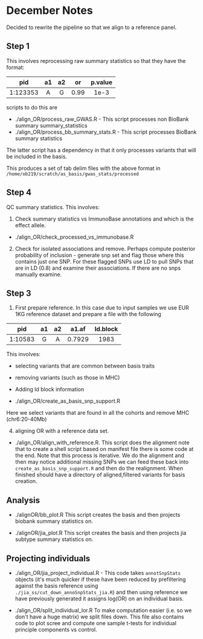 # December Notes

Decided to rewrite the pipeline so that we align to a reference panel.

## Step 1

This involves reprocessing raw summary statistics so that they have the format:

| pid | a1 | a2 | or | p.value |
|:---:|:--:|:--:|:--:|:-------:|
|1:123353|A|G|0.99|1e-3|

scripts to do this are
* ./align_OR/process_raw_GWAS.R - This script processes non BioBank summary summary_statistics
* ./align_OR/process_bb_summary_stats.R - This script processes BioBank summary statistics

The latter script has a dependency in that it only processes variants that will be included in the basis.

This produces a set of tab delim files with the above format in `/home/ob219/scratch/as_basis/gwas_stats/processed`

## Step 4

QC summary statistics. This involves:

1. Check summary statistics vs ImmunoBase annotations and which is the effect allele.

* ./align_OR/check_processed_vs_immunobase.R

2. Check for isolated associations and remove. Perhaps compute posterior probability of inclusion - generate snp set and flag those where this contains just one SNP. For these flagged  SNPs use LD to pull SNPs that are in LD (0.8) and examine their associations. If there are no snps manually examine.




## Step 3

1. First prepare reference. In this case due to input samples we use EUR 1KG reference dataset and prepare a file with the following

| pid	| a1 | a2 |	a1.af | ld.block |
|:---:|:--:|:--:|:-----:|:--------:|
|1:10583 |G |	A |	0.7929 | 1983  |

This involves:

- selecting variants that are common between basis traits

- removing variants (such as those in MHC)

- Adding ld block information

* ./align_OR/create_as_basis_snp_support.R

Here we select variants that are found in all the cohorts and remove MHC (chr6:20-40Mb)

4. aligning OR with a reference data set.

* ./align_OR/align_with_reference.R. This script does the alignment note that to create a shell script based on manifest file there is some code at the end. Note that this process is iterative. We do the alignment and then may notice additional missing SNPs we can feed these back into `create_as_basis_snp_support.R` and then do the realignment. When finished should have a directory of aligned,filtered variants for basis creation.

## Analysis

* ./alignOR/bb_plot.R This script creates the basis and then projects biobank summary statistics on.

* ./alignOR/jia_plot.R This script creates the basis and then projects jia subtype summary statistics on.

## Projecting individuals

* ./align_OR/jia_project_individual.R - This code takes `annotSnpStats` objects (it's much quicker if these have been reduced by prefiltering against the basis reference using `./jia_ss/cut_down_annoSnpStats_jia.R`) and then using reference we have previously generated it assigns log(OR) on an individual basis.

* ./align_OR/split_individual_lor.R To make computation easier (i.e. so we don't have a huge matrix) we split files down. This file also contains code to plot scree and compute one sample t-tests for individual principle components vs control. 

